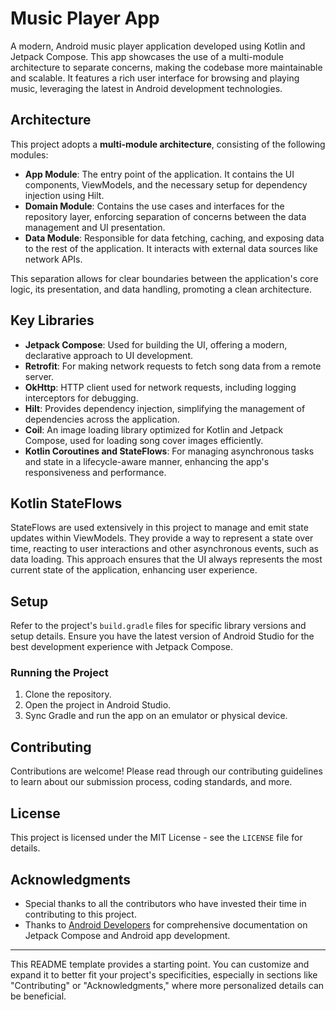 # Music Player App

A modern, Android music player application developed using Kotlin and Jetpack Compose. This app showcases the use of a multi-module architecture to separate concerns, making the codebase more maintainable and scalable. It features a rich user interface for browsing and playing music, leveraging the latest in Android development technologies.

## Architecture

This project adopts a **multi-module architecture**, consisting of the following modules:

- **App Module**: The entry point of the application. It contains the UI components, ViewModels, and the necessary setup for dependency injection using Hilt.
- **Domain Module**: Contains the use cases and interfaces for the repository layer, enforcing separation of concerns between the data management and UI presentation.
- **Data Module**: Responsible for data fetching, caching, and exposing data to the rest of the application. It interacts with external data sources like network APIs.

This separation allows for clear boundaries between the application's core logic, its presentation, and data handling, promoting a clean architecture.

## Key Libraries

- **Jetpack Compose**: Used for building the UI, offering a modern, declarative approach to UI development.
- **Retrofit**: For making network requests to fetch song data from a remote server.
- **OkHttp**: HTTP client used for network requests, including logging interceptors for debugging.
- **Hilt**: Provides dependency injection, simplifying the management of dependencies across the application.
- **Coil**: An image loading library optimized for Kotlin and Jetpack Compose, used for loading song cover images efficiently.
- **Kotlin Coroutines and StateFlows**: For managing asynchronous tasks and state in a lifecycle-aware manner, enhancing the app's responsiveness and performance.

## Kotlin StateFlows

StateFlows are used extensively in this project to manage and emit state updates within ViewModels. They provide a way to represent a state over time, reacting to user interactions and other asynchronous events, such as data loading. This approach ensures that the UI always represents the most current state of the application, enhancing user experience.

## Setup

Refer to the project's `build.gradle` files for specific library versions and setup details. Ensure you have the latest version of Android Studio for the best development experience with Jetpack Compose.

### Running the Project

1. Clone the repository.
2. Open the project in Android Studio.
3. Sync Gradle and run the app on an emulator or physical device.

## Contributing

Contributions are welcome! Please read through our contributing guidelines to learn about our submission process, coding standards, and more.

## License

This project is licensed under the MIT License - see the `LICENSE` file for details.

## Acknowledgments

- Special thanks to all the contributors who have invested their time in contributing to this project.
- Thanks to [Android Developers](https://developer.android.com/) for comprehensive documentation on Jetpack Compose and Android app development.

---

This README template provides a starting point. You can customize and expand it to better fit your project's specificities, especially in sections like "Contributing" or "Acknowledgments," where more personalized details can be beneficial.

